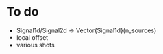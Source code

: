# To do  

<!--- solve wave equation-->
<!--- add taper-->
<!--- save time snaps to binary file-->
<!--- get a better taper-->
<!--- generate synthetic data-->
<!--- make reverse propagation-->
<!--- image condition-->
<!--- subtract direct wave from seismogram before reverse propagation-->
<!--- create a module wave equation solving and related stuff-->
<!--- create specific code for 1D/2D signal propagation w/ and w/o saving-->
<!--- read velocity field from binary file-->
<!--- read signal from binary file-->
<!--- dx != dz-->
<!--- different laplacian orders-->
- Signal1d/Signal2d -> Vector{Signal1d}(n_sources)
- local offset
- various shots
<!--- madagascar for julia: sadly, it yet doesn't exist-->
